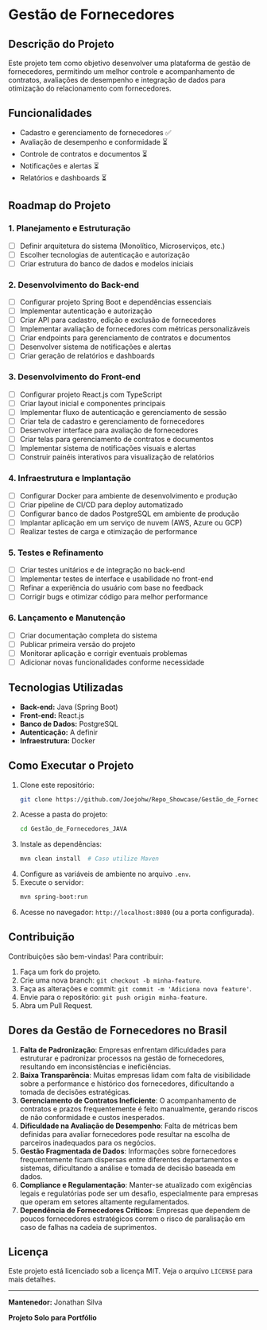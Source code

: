 # Gestão de Fornecedores

## Descrição do Projeto
Este projeto tem como objetivo desenvolver uma plataforma de gestão de fornecedores, permitindo um melhor controle e acompanhamento de contratos, avaliações de desempenho e integração de dados para otimização do relacionamento com fornecedores.

## Funcionalidades
- Cadastro e gerenciamento de fornecedores ✅
- Avaliação de desempenho e conformidade ⏳
- Controle de contratos e documentos ⏳
- Notificações e alertas ⏳
- Relatórios e dashboards ⏳

## Roadmap do Projeto
### 1. Planejamento e Estruturação
- [ ] Definir arquitetura do sistema (Monolítico, Microserviços, etc.)
- [ ] Escolher tecnologias de autenticação e autorização
- [ ] Criar estrutura do banco de dados e modelos iniciais

### 2. Desenvolvimento do Back-end
- [ ] Configurar projeto Spring Boot e dependências essenciais
- [ ] Implementar autenticação e autorização
- [ ] Criar API para cadastro, edição e exclusão de fornecedores
- [ ] Implementar avaliação de fornecedores com métricas personalizáveis
- [ ] Criar endpoints para gerenciamento de contratos e documentos
- [ ] Desenvolver sistema de notificações e alertas
- [ ] Criar geração de relatórios e dashboards

### 3. Desenvolvimento do Front-end
- [ ] Configurar projeto React.js com TypeScript
- [ ] Criar layout inicial e componentes principais
- [ ] Implementar fluxo de autenticação e gerenciamento de sessão
- [ ] Criar tela de cadastro e gerenciamento de fornecedores
- [ ] Desenvolver interface para avaliação de fornecedores
- [ ] Criar telas para gerenciamento de contratos e documentos
- [ ] Implementar sistema de notificações visuais e alertas
- [ ] Construir painéis interativos para visualização de relatórios

### 4. Infraestrutura e Implantação
- [ ] Configurar Docker para ambiente de desenvolvimento e produção
- [ ] Criar pipeline de CI/CD para deploy automatizado
- [ ] Configurar banco de dados PostgreSQL em ambiente de produção
- [ ] Implantar aplicação em um serviço de nuvem (AWS, Azure ou GCP)
- [ ] Realizar testes de carga e otimização de performance

### 5. Testes e Refinamento
- [ ] Criar testes unitários e de integração no back-end
- [ ] Implementar testes de interface e usabilidade no front-end
- [ ] Refinar a experiência do usuário com base no feedback
- [ ] Corrigir bugs e otimizar código para melhor performance

### 6. Lançamento e Manutenção
- [ ] Criar documentação completa do sistema
- [ ] Publicar primeira versão do projeto
- [ ] Monitorar aplicação e corrigir eventuais problemas
- [ ] Adicionar novas funcionalidades conforme necessidade

## Tecnologias Utilizadas
- **Back-end:** Java (Spring Boot)
- **Front-end:** React.js
- **Banco de Dados:** PostgreSQL
- **Autenticação:** A definir
- **Infraestrutura:** Docker

## Como Executar o Projeto
1. Clone este repositório:
   ```sh
   git clone https://github.com/Joejohw/Repo_Showcase/Gestão_de_Fornecedores_JAVA
   ```
2. Acesse a pasta do projeto:
   ```sh
   cd Gestão_de_Fornecedores_JAVA
   ```
3. Instale as dependências:
   ```sh
   mvn clean install  # Caso utilize Maven
   ```
4. Configure as variáveis de ambiente no arquivo `.env`.
5. Execute o servidor:
   ```sh
   mvn spring-boot:run
   ```
6. Acesse no navegador: `http://localhost:8080` (ou a porta configurada).

## Contribuição
Contribuições são bem-vindas! Para contribuir:
1. Faça um fork do projeto.
2. Crie uma nova branch: `git checkout -b minha-feature`.
3. Faça as alterações e commit: `git commit -m 'Adiciona nova feature'`.
4. Envie para o repositório: `git push origin minha-feature`.
5. Abra um Pull Request.

## Dores da Gestão de Fornecedores no Brasil
1. **Falta de Padronização**: Empresas enfrentam dificuldades para estruturar e padronizar processos na gestão de fornecedores, resultando em inconsistências e ineficiências.
2. **Baixa Transparência**: Muitas empresas lidam com falta de visibilidade sobre a performance e histórico dos fornecedores, dificultando a tomada de decisões estratégicas.
3. **Gerenciamento de Contratos Ineficiente**: O acompanhamento de contratos e prazos frequentemente é feito manualmente, gerando riscos de não conformidade e custos inesperados.
4. **Dificuldade na Avaliação de Desempenho**: Falta de métricas bem definidas para avaliar fornecedores pode resultar na escolha de parceiros inadequados para os negócios.
5. **Gestão Fragmentada de Dados**: Informações sobre fornecedores frequentemente ficam dispersas entre diferentes departamentos e sistemas, dificultando a análise e tomada de decisão baseada em dados.
6. **Compliance e Regulamentação**: Manter-se atualizado com exigências legais e regulatórias pode ser um desafio, especialmente para empresas que operam em setores altamente regulamentados.
7. **Dependência de Fornecedores Críticos**: Empresas que dependem de poucos fornecedores estratégicos correm o risco de paralisação em caso de falhas na cadeia de suprimentos.

## Licença
Este projeto está licenciado sob a licença MIT. Veja o arquivo `LICENSE` para mais detalhes.

---

**Mantenedor:** Jonathan Silva

**Projeto Solo para Portfólio**
